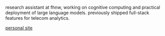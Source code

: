 research assistant at fhnw, working on cognitive computing and practical deployment of large language models. previously shipped full-stack features for telecom analytics.

[personal site](https://nle.sh)
